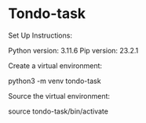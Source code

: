 # Tondo-task

Set Up Instructions:

Python version: 3.11.6
Pip version: 23.2.1

Create a virtual environment:

python3 -m venv tondo-task

Source the virtual environment:

source tondo-task/bin/activate